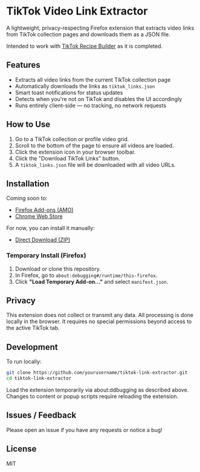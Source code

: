 # TikTok Video Link Extractor

A lightweight, privacy-respecting Firefox extension that extracts video links from TikTok collection pages and downloads them as a JSON file.

Intended to work with [TikTok Recipe Builder](https://github.com/bigwhitetuna/TikTok-Recipe-Builder) as it is completed.

## Features

- Extracts all video links from the current TikTok collection page
- Automatically downloads the links as `tiktok_links.json`
- Smart toast notifications for status updates
- Detects when you're not on TikTok and disables the UI accordingly
- Runs entirely client-side — no tracking, no network requests

## How to Use

1. Go to a TikTok collection or profile video grid.
2. Scroll to the bottom of the page to ensure all videos are loaded.
3. Click the extension icon in your browser toolbar.
4. Click the "Download TikTok Links" button.
5. A `tiktok_links.json` file will be downloaded with all video URLs.

## Installation

Coming soon to:

- [Firefox Add-ons (AMO)](https://addons.mozilla.org/)
- [Chrome Web Store](https://chrome.google.com/webstore/category/extensions)

For now, you can install it manually:

- [Direct Download (ZIP)](https://github.com/bigwhitetuna/tiktok-link-extractor/releases/latest)

### Temporary Install (Firefox)

1. Download or clone this repository.
2. In Firefox, go to `about:debugging#/runtime/this-firefox`.
3. Click **"Load Temporary Add-on..."** and select `manifest.json`.

## Privacy

This extension does not collect or transmit any data. All processing is done locally in the browser. It requires no special permissions beyond access to the active TikTok tab.

## Development

To run locally:

```bash
git clone https://github.com/yourusername/tiktok-link-extractor.git
cd tiktok-link-extractor
```

Load the extension temporarily via about:ddbugging as described above. Changes to content or popup scripts require reloading the extension.

## Issues / Feedback
Please open an issue if you have any requests or notice a bug!

## License
MIT
